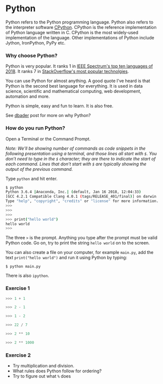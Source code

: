 # Python

Python refers to the Python programming language.
Python also refers to the interpreter software [CPython](https://github.com/python/cpython).
CPython is the reference implementation of Python language written in C.
CPython is the most widely-used implementation of the language.
Other implementations of Python include Jython, IronPython, PyPy etc.

### Why choose Python?

Python is very popular.
It ranks 1 in [IEEE Spectrum's top ten languages of 2018](https://spectrum.ieee.org/at-work/innovation/the-2018-top-programming-languages).
It ranks 7 in [StackOverflow's most popular technolgies](https://insights.stackoverflow.com/survey/2018).

You can use Python for almost anything.
A good quote I've heard is that Python is the second best language for everything.
It is used in data science, scientific and mathematical computing, web development, automation and more.

Python is simple, easy and fun to learn. It is also free.

See [dbader](https://dbader.org/blog/why-learn-python) post for more on why Python?

### How do you run Python?

Open a Terminal or the Command Prompt.

*Note: We’ll be showing number of commands as code snippets in the following presentation using a terminal, and those lines all start with `$`.
You don’t need to type in the `$` character; they are there to indicate the start of each command.
Lines that don’t start with `$` are typically showing the output of the previous command.*

Type `python` and hit enter.

```bash
$ python
Python 3.6.4 |Anaconda, Inc.| (default, Jan 16 2018, 12:04:33)
[GCC 4.2.1 Compatible Clang 4.0.1 (tags/RELEASE_401/final)] on darwin
Type "help", "copyright", "credits" or "license" for more information.
>>>
>>>
>>>
>>> print("hello world")
hello world
>>>
```

The three `>` is the prompt. Anything you type after the prompt must be valid Python code.
Go on, try to print the string `hello world` on to the screen.

You can also create a file on your computer, for example `main.py`, add the text `print("hello world")` and run it using Python by typing:

```
$ python main.py
```

There is also `ipython`.

### Exercise 1

```python
>>> 1 + 1

>>> 2 - 1

>>> 1 - 2

>>> 22 / 7

>>> 2 ** 10

>>> 2 ** 1000
```

### Exercise 2

- Try multiplication and division.
- What rules does Python follow for ordering?
- Try to figure out what `%` does

<!--

Fun fact:

The name Python comes from the British comedy group Monty Python, and not from the snake.
Python programmers are usually called Pythonistas.
There are many Monty Python and snake references peppered around Python tutorials and documentation. Can you find them?

-->

